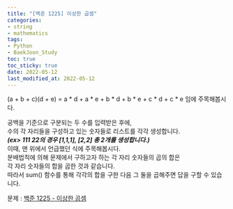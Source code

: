 ```yaml
---
title: "[백준 1225] 이상한 곱셈"
categories: 
- string
- mathematics
tags:
- Python
- BaekJoon_Study
toc: true
toc_sticky: true
date: 2022-05-12
last_modified_at: 2022-05-12
---
```


(a + b + c)(d + e) = a * d + a * e + b * d + b * e + c * d + c * e 임에 주목해봅시다.

공백을 기준으로 구분되는 두 수를 입력받은 후에,  
수의 각 자리들을 구성하고 있는 숫자들로 리스트를 각각 생성합니다.  
**_(ex> 111 22의 경우 [1,1,1], [2,2] 총 2개를 생성합니다.)_**  
이때, 맨 위에서 언급했던 식에 주목해봅시다.  
분배법칙에 의해 문제에서 구하고자 하는 각 자리 숫자들의 곱의 합은  
각 자리 숫자들의 합을 곱한 것과 같습니다.  
따라서 sum() 함수를 통해 각각의 합을 구한 다음 그 둘을 곱해주면 답을 구할 수 있습니다.

문제 : [백준 1225 - 이상한 곱셈](https://www.acmicpc.net/problem/1225)

<script src="https://gist.github.com/Ryumaker/e51c5c2222d33e651c7cd6b1fe4d8817.js"></script>



